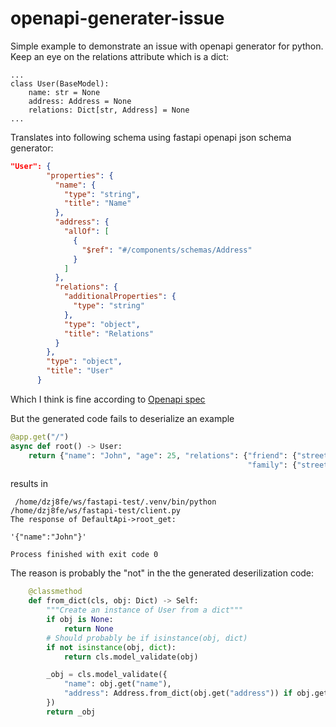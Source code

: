 # openapi-generater-issue

Simple example to demonstrate an issue with openapi generator for python. Keep an eye on the relations attribute which is a dict:

```pyton
...
class User(BaseModel):
    name: str = None
    address: Address = None
    relations: Dict[str, Address] = None
...
```
Translates into following schema using fastapi openapi json schema generator:

```json
"User": {
        "properties": {
          "name": {
            "type": "string",
            "title": "Name"
          },
          "address": {
            "allOf": [
              {
                "$ref": "#/components/schemas/Address"
              }
            ]
          },
          "relations": {
            "additionalProperties": {
              "type": "string"
            },
            "type": "object",
            "title": "Relations"
          }
        },
        "type": "object",
        "title": "User"
      }
```
Which I think is fine according to [Openapi spec](https://swagger.io/docs/specification/data-models/dictionaries/)

But the generated code fails to deserialize an example 
    
```python
@app.get("/")
async def root() -> User:
    return {"name": "John", "age": 25, "relations": {"friend": {"street": "123 Main St", "city": "Springfield"},
                                                     "family": {"street": "456 Elm St", "city": "Springfield"}}}
```
results in
```
 /home/dzj8fe/ws/fastapi-test/.venv/bin/python /home/dzj8fe/ws/fastapi-test/client.py 
The response of DefaultApi->root_get:

'{"name":"John"}'

Process finished with exit code 0  
```
The reason is probably the "not" in the the generated deserilization code:

```python
    @classmethod
    def from_dict(cls, obj: Dict) -> Self:
        """Create an instance of User from a dict"""
        if obj is None:
            return None
        # Should probably be if isinstance(obj, dict)
        if not isinstance(obj, dict):
            return cls.model_validate(obj)

        _obj = cls.model_validate({
            "name": obj.get("name"),
            "address": Address.from_dict(obj.get("address")) if obj.get("address") is not None else None,
        })
        return _obj
```